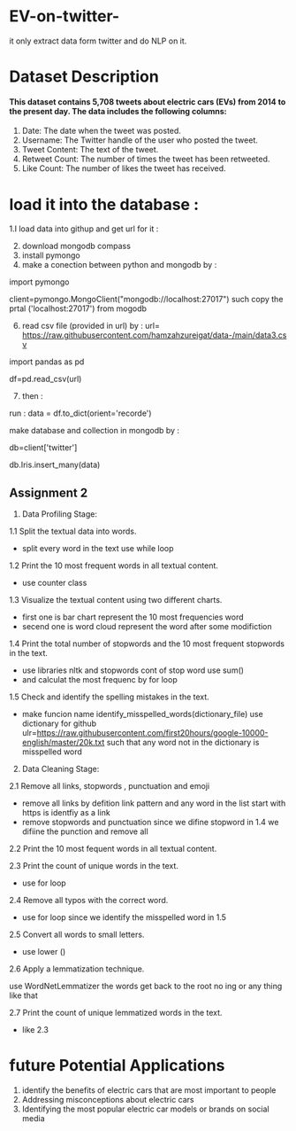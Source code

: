 # EV-on-twitter-
it only extract data form twitter and do NLP on it. 
# Dataset Description
#### This dataset contains 5,708 tweets about electric cars (EVs) from 2014 to the present day. The data includes the following columns:
1. Date: The date when the tweet was posted.
2. Username: The Twitter handle of the user who posted the tweet.
3. Tweet Content: The text of the tweet.
4. Retweet Count: The number of times the tweet has been retweeted.
5. Like Count: The number of likes the tweet has received.


# load it into the database : 
1.I load data into githup and get url for it :

2. download mongodb compass  
4. install pymongo 
5. make a conection between python and mongodb by :

import pymongo 

client=pymongo.MongoClient("mongodb://localhost:27017") such copy the prtal ('localhost:27017') from mogodb

6. read csv file (provided in url) by : url= https://raw.githubusercontent.com/hamzahzureigat/data-/main/data3.csv


import pandas as pd 

df=pd.read_csv(url) 

7. then :

run : 
data = df.to_dict(orient='recorde')

make database and collection  in mongodb by : 

db=client['twitter']

db.Iris.insert_many(data) 

## Assignment 2 

1. Data Profiling Stage:

1.1 Split the textual data into words.

  - split every word in the text use   while loop 
  
1.2 Print the 10 most frequent words in all textual content.

  - use  counter class 
  
1.3 Visualize the textual content using two different charts.

  - first one is bar chart represent the 10 most frequencies word 
  - secend one is  word cloud represent the word after some modifiction 
  
1.4 Print the total number of stopwords and the 10 most frequent stopwords in the text.

  - use libraries  nltk and stopwords cont of stop word use sum() 
  - and calculat the most frequenc by for loop
  
1.5 Check and identify the spelling mistakes in the text.

  - make funcion name identify_misspelled_words(dictionary_file) use dictionary for       github ulr=https://raw.githubusercontent.com/first20hours/google-10000-english/master/20k.txt such that any word not in the dictionary is misspelled word 
 
2. Data Cleaning Stage:

2.1 Remove all links, stopwords , punctuation and emoji 

  - remove all links by defition link pattern and any word in the list start with https is identfiy as a link 
  - remove stopwords and punctuation since we difine stopword in 1.4 we difiine the punction and remove all 
  
2.2 Print the 10 most fequent words in all textual content.

2.3 Print the count of unique words in the text.

  - use for loop  
 
2.4 Remove all typos with the correct word.

  - use for loop since we identify the misspelled word in 1.5 
 
2.5 Convert all words to small letters.

  - use lower ()
  
2.6 Apply a lemmatization technique.

  use WordNetLemmatizer the words get back to the root no ing or any thing like that 
  
2.7 Print the count of unique lemmatized words in the text.

  - like 2.3

# future Potential Applications

1. identify the benefits of electric cars that are most important to people
2. Addressing misconceptions about electric cars
3. Identifying the most popular electric car models or brands on social media 
